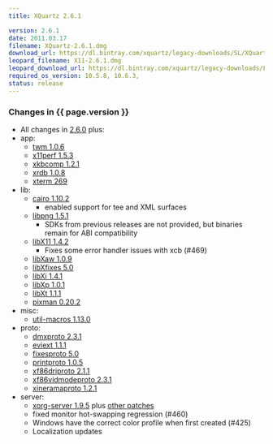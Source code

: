 ```yaml
---
title: XQuartz 2.6.1

version: 2.6.1
date: 2011.03.17
filename: XQuartz-2.6.1.dmg
download_url: https://dl.bintray.com/xquartz/legacy-downloads/SL/XQuartz-2.6.1.dmg
leopard_filename: X11-2.6.1.dmg
leopard_download_url: https://dl.bintray.com/xquartz/legacy-downloads/Leopard/X11-2.6.1.dmg
required_os_version: 10.5.8, 10.6.3,
status: release
---
```


### Changes in {{ page.version }} ###
  * All changes in [2.6.0](XQuartz-2.6.0.html) plus:
  * app:
    * [twm 1.0.6](https://lists.freedesktop.org/archives/xorg-announce/2011-January/001574.html)
    * [x11perf 1.5.3](https://lists.freedesktop.org/archives/xorg-announce/2011-January/001575.html)
    * [xkbcomp 1.2.1](https://lists.freedesktop.org/archives/xorg-announce/2011-February/001604.html)
    * [xrdb 1.0.8](https://lists.freedesktop.org/archives/xorg-announce/2011-February/001600.html)
    * [xterm 269](https://lists.freedesktop.org/archives/xorg/2011-February/052529.html)
  * lib:
    * [cairo 1.10.2](http://cairographics.org/news/cairo-1.10.2)
      * enabled support for tee and XML surfaces
    * [libpng 1.5.1](ftp://ftp.simplesystems.org/pub/libpng/png/src/libpng-1.5.1-README.txt)
      * SDKs from previous releases are not provided, but binaries remain for ABI compatibility
    * [libX11 1.4.2](https://lists.freedesktop.org/archives/xorg-announce/2011-March/001629.html)
      * Fixes some error handler issues with xcb (#469)
    * [libXaw 1.0.9](https://lists.freedesktop.org/archives/xorg-announce/2011-January/001590.html)
    * [libXfixes 5.0](https://lists.freedesktop.org/archives/xorg-announce/2011-March/001623.html)
    * [libXi 1.4.1](https://lists.freedesktop.org/archives/xorg-announce/2011-January/001596.html)
    * [libXp 1.0.1](https://lists.freedesktop.org/archives/xorg-announce/2011-January/001592.html)
    * [libXt 1.1.1](https://lists.freedesktop.org/archives/xorg-announce/2011-March/001625.html)
    * [pixman 0.20.2](https://lists.freedesktop.org/archives/xorg-announce/2011-January/001594.html)
  * misc:
    * [util-macros 1.13.0](https://lists.freedesktop.org/archives/xorg-announce/2011-March/001626.html)
  * proto:
    * [dmxproto 2.3.1](https://lists.freedesktop.org/archives/xorg-announce/2011-January/001576.html)
    * [eviext 1.1.1](https://lists.freedesktop.org/archives/xorg-announce/2011-January/001577.html)
    * [fixesproto 5.0](https://lists.freedesktop.org/archives/xorg-announce/2011-March/001622.html)
    * [printproto 1.0.5](https://lists.freedesktop.org/archives/xorg-announce/2011-January/001579.html)
    * [xf86driproto 2.1.1](https://lists.freedesktop.org/archives/xorg-announce/2011-January/001580.html)
    * [xf86vidmodeproto 2.3.1](https://lists.freedesktop.org/archives/xorg-announce/2011-January/001581.html)
    * [xineramaproto 1.2.1](https://lists.freedesktop.org/archives/xorg-announce/2011-January/001582.html)
  * server:
    * [xorg-server 1.9.5](https://lists.freedesktop.org/archives/xorg-announce/2011-March/001627.html) plus [other patches](https://github.com/XQuartz/xorg-server/commits/XQuartz-2.6.1)
    * fixed monitor hot-swapping regression (#460)
    * Windows have the correct color profile when first created (#425)
    * Localization updates
